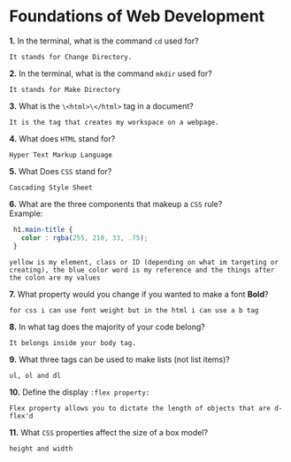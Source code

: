 # Foundations of Web Development

**1.** In the terminal, what is the command `cd` used for?
<!-- enter you answer in the space below -->
```
It stands for Change Directory. 
```

**2.** In the terminal, what is the command `mkdir` used for?
<!-- enter you answer in the space below -->
```
It stands for Make Directory
```

**3.** What is the `\<html>\</html>` tag in a document?
<!-- enter you answer in the space below -->
```
It is the tag that creates my workspace on a webpage.
```

**4.** What does `HTML` stand for?
<!-- enter you answer in the space below -->
```
Hyper Text Markup Language
```

**5.** What Does `CSS` stand for?
<!-- enter you answer in the space below -->
```
Cascading Style Sheet
```

**6.** What are the three components that makeup a `CSS` rule? <br> Example:
```css
 h1.main-title {
   color : rgba(255, 210, 33, .75);
 }
```
<!-- enter you answer in the space below -->
```
yellow is my element, class or ID (depending on what im targeting or creating), the blue color word is my reference and the things after the colon are my values
```

**7.** What property would you change if you wanted to make a font **Bold**?
<!-- enter you answer in the space below -->
```
for css i can use font weight but in the html i can use a b tag 
```

**8.** In what tag does the majority of your code belong?
<!-- enter you answer in the space below -->
```
It belongs inside your body tag.
```

**9.** What three tags can be used to make lists (not list items)?
<!-- enter you answer in the space below -->
```
ul, ol and dl
```

**10.** Define the display `:flex property:`
<!-- enter you answer in the space below -->
```
Flex property allows you to dictate the length of objects that are d-flex'd
```

**11.** What `CSS` properties affect the size of a box model?
<!-- enter you answer in the space below -->
```
height and width
```